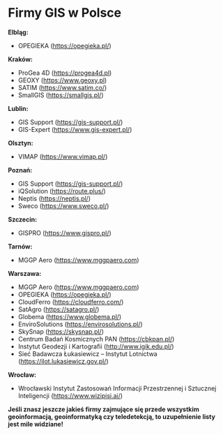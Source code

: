 # Firmy GIS w Polsce

**Elbląg:**
- OPEGIEKA (https://opegieka.pl/)

**Kraków:**
- ProGea 4D (https://progea4d.pl)
- GEOXY (https://www.geoxy.pl)
- SATIM (https://www.satim.co/)
- SmallGIS (https://smallgis.pl/)

**Lublin:**
- GIS Support (https://gis-support.pl/)
- GIS-Expert (https://www.gis-expert.pl/)

**Olsztyn:**
- VIMAP (https://www.vimap.pl/)

**Poznań:**
- GIS Support (https://gis-support.pl/)
- iQSolution (https://route.plus/)
- Neptis (https://neptis.pl/)
- Sweco (https://www.sweco.pl/)

**Szczecin:**
- GISPRO (https://www.gispro.pl/)

**Tarnów:**
- MGGP Aero (https://www.mggpaero.com)

**Warszawa:**
- MGGP Aero (https://www.mggpaero.com)
- OPEGIEKA (https://opegieka.pl/)
- CloudFerro (https://cloudferro.com/)
- SatAgro (https://satagro.pl/)
- Globema (https://www.globema.pl/)
- EnviroSolutions (https://envirosolutions.pl/)
- SkySnap (https://skysnap.pl/)
- Centrum Badań Kosmicznych PAN (https://cbkpan.pl/)
- Instytut Geodezji i Kartografii (http://www.igik.edu.pl/)
- Sieć Badawcza Łukasiewicz – Instytut Lotnictwa (https://ilot.lukasiewicz.gov.pl/)

**Wrocław:**
- Wrocławski Instytut Zastosowań Informacji Przestrzennej i Sztucznej Inteligencji (https://www.wizipisi.ai/)

**Jeśli znasz jeszcze jakieś firmy zajmujące się przede wszystkim geoinformacją, geoinformatyką
czy teledetekcją, to uzupełnienie listy jest mile widziane!**
